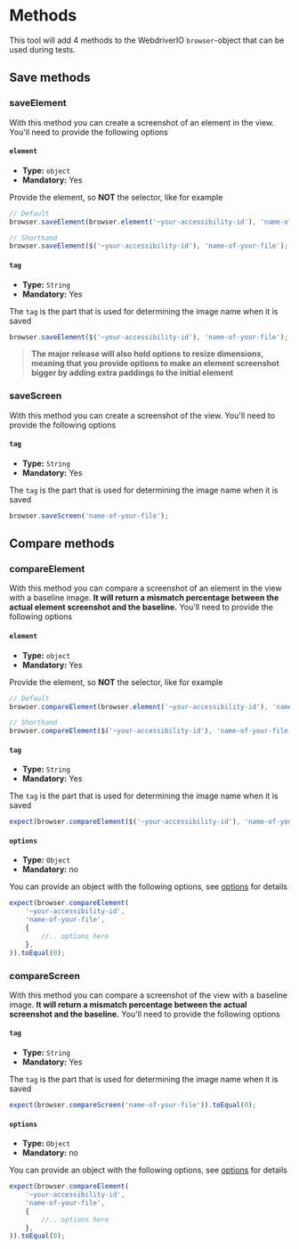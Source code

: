 # Methods
This tool will add 4 methods to the WebdriverIO `browser`-object that can be used during tests.

## Save methods
### saveElement
With this method you can create a screenshot of an element in the view. You'll need to provide the following options

#### `element`
- **Type:** `object`
- **Mandatory:** Yes

Provide the element, so **NOT** the selector, like for example

```js
// Default
browser.saveElement(browser.element('~your-accessibility-id'), 'name-of-your-file');

// Shorthand
browser.saveElement($('~your-accessibility-id'), 'name-of-your-file');
```

#### `tag`
- **Type:** `String`
- **Mandatory:** Yes

The `tag` is the part that is used for determining the image name when it is saved

```js
browser.saveElement($('~your-accessibility-id'), 'name-of-your-file');
```

> **The major release will also hold options to resize dimensions, meaning that you provide options to make an element screenshot bigger by adding extra paddings to the initial element**

### saveScreen
With this method you can create a screenshot of the view. You'll need to provide the following options

#### `tag`
- **Type:** `String`
- **Mandatory:** Yes

The `tag` is the part that is used for determining the image name when it is saved

```js
browser.saveScreen('name-of-your-file');
```

## Compare methods
### compareElement
With this method you can compare a screenshot of an element in the view with a baseline image. **It will return a mismatch percentage between the actual element screenshot and the baseline.**
You'll need to provide the following options

#### `element`
- **Type:** `object`
- **Mandatory:** Yes

Provide the element, so **NOT** the selector, like for example

```js
// Default
browser.compareElement(browser.element('~your-accessibility-id'), 'name-of-your-file');

// Shorthand
browser.compareElement($('~your-accessibility-id'), 'name-of-your-file');
```

#### `tag`
- **Type:** `String`
- **Mandatory:** Yes

The `tag` is the part that is used for determining the image name when it is saved

```js
expect(browser.compareElement($('~your-accessibility-id'), 'name-of-your-file')).toEqual(0);
```

#### `options`
- **Type:** `Object`
- **Mandatory:** no

You can provide an object with the following options, see [options](./OPTIONS.md#method-options) for details

```js
expect(browser.compareElement(
    '~your-accessibility-id',
    'name-of-your-file',
    {
        //.. options here
    },
)).toEqual(0);
```

### compareScreen
With this method you can compare a screenshot of the view with a baseline image. **It will return a mismatch percentage between the actual screenshot and the baseline.**
You'll need to provide the following options

#### `tag`
- **Type:** `String`
- **Mandatory:** Yes

The `tag` is the part that is used for determining the image name when it is saved

```js
expect(browser.compareScreen('name-of-your-file')).toEqual(0);
```

#### `options`
- **Type:** `Object`
- **Mandatory:** no

You can provide an object with the following options, see [options](./OPTIONS.md#method-options) for details

```js
expect(browser.compareElement(
    '~your-accessibility-id',
    'name-of-your-file',
    {
        //.. options here
    },
)).toEqual(0);
```
